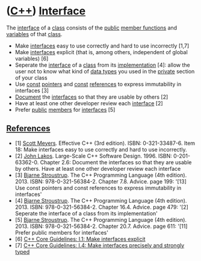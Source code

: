 # ([C++](Cpp.md)) [Interface](CppInterface.md)

The [interface](CppInterface.md) of a [class](CppClass.md) consists of
the [public](CppPublic.md) [member functions](CppMemberFunction.md)
and [variables](CppVariable.md) of that [class](CppClass.md).

 * Make [interfaces](CppInterface.md) easy to use correctly and hard to use incorrectly [1,7]
 * Make [interfaces](CppInterface.md) explicit (that is, among others, independent of global variables) [6]
 * Seperate the [interface](CppInterface.md) of a [class](CppClass.md) from its [implementation](CppImplementation.md) [4]: allow the user not to know what kind of [data types](CppDataType.md) you used in the [private](CppPrivate.md) section of your class
 * Use [const](CppConst.md) [pointers](CppPointer.md) and [const](CppConst.md) [references](CppReference.md) to express immutability in interfaces [3]
 * [Document](CppDocumentation.md) the [interfaces](CppInterface.md) so that they are usable by others [2]
 * Have at least one other developer review each [interface](CppInterface.md) [2]
 * Prefer [public](CppPublic.md) [members](CppMember.md) for [interfaces](CppInterface.md) [5]

## [References](CppReferences.md)

 * [1] [Scott Meyers](CppScottMeyers.md). Effective C++ (3rd edition). ISBN: 0-321-33487-6. Item 18: Make interfaces easy to use correctly and hard to use incorrectly.
 * [2] [John Lakos](CppJohnLakos.md). Large-Scale C++ Software Design. 1996. ISBN: 0-201-63362-0. Chapter 2.6: Document the interfaces so that they are usable by others. Have at least one other developer review each interface
 * [3] [Bjarne Stroustrup](CppBjarneStroustrup.md). The C++ Programming Language (4th edition). 2013. ISBN: 978-0-321-56384-2. Chapter 7.8. Advice. page 199: '[13] Use const pointers and const references to express immutability in interfaces'
 * [4] [Bjarne Stroustrup](CppBjarneStroustrup.md). The C++ Programming Language (4th edition). 2013. ISBN: 978-0-321-56384-2. Chapter 16.4. Advice. page 479: '[2] Seperate the interface of a class from its implementation'
 * [5] [Bjarne Stroustrup](CppBjarneStroustrup.md). The C++ Programming Language (4th edition). 2013. ISBN: 978-0-321-56384-2. Chapter 20.7. Advice. page 611: '[11] Prefer public members for interfaces'
 * [6] [C++ Core Guidelines: I.1: Make interfaces explicit](https://github.com/isocpp/CppCoreGuidelines/blob/master/CppCoreGuidelines.md#i1-make-interfaces-explicit)
 * [7] [C++ Core Guidelines: I.4: Make interfaces precisely and strongly typed](https://github.com/isocpp/CppCoreGuidelines/blob/master/CppCoreGuidelines.md#i4-make-interfaces-precisely-and-strongly-typed)
